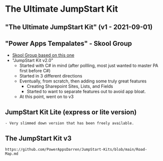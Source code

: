 
# The Ultimate JumpStart Kit 

## "The Ultimate JumpStart Kit" (v1 - 2021-09-01)

## "Power Apps Tempalates" - Skool Group 

- [Skool Group based on this one](https://www.skool.com/power-apps-templates)
- "JumpStart Kit v2.0"
    - Started with C# in mind (after pollling, most just wanted to master PA first before C#)
    - Started in 3 different directions 
    - Eventually, from scratch, then adding some truly great features 
        - Creating Sharepoint Sites, Lists, and Fields
        - Started to want to separate features out to avoid app bloat. 
    - At this point, went on to v3 

## JumpStart Kit Lite (express or lite version)

    - Very slimmed down version that has been freely available.

## The JumpStart Kit v3     

    https://github.com/PowerAppsDarren/JumpStart-Kits/blob/main/Road-Map.md

    